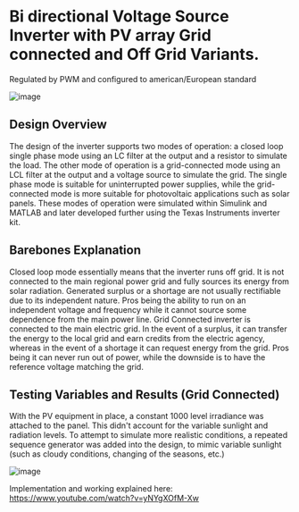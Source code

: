 #  Bi directional Voltage Source Inverter with PV array Grid connected and Off Grid Variants. 

Regulated by PWM and configured to american/European standard

![image](https://user-images.githubusercontent.com/89353805/130367878-7986d78b-58a0-4ed4-b5c3-c91bda2dbea7.png)

## Design Overview
The design of the inverter supports two modes of operation: a closed loop
single phase mode using an LC filter at the output and a resistor to simulate the load. The other mode of
operation is a grid-connected mode using an LCL filter at the output and a voltage source to simulate the
grid. The single phase mode is suitable for uninterrupted power supplies, while the grid-connected mode
is more suitable for photovoltaic applications such as solar panels. These modes of operation were
simulated within Simulink and MATLAB and later developed further using the Texas Instruments
inverter kit.

## Barebones Explanation
Closed loop mode essentially means that the inverter runs off grid. It is not connected to the main
regional power grid and fully sources its energy from solar radiation. Generated surplus or a shortage are
not usually rectifiable due to its independent nature. Pros being the ability to run on an independent
voltage and frequency while it cannot source some dependence from the main power line.
Grid Connected inverter is connected to the main electric grid. In the event of a surplus, it can transfer
the energy to the local grid and earn credits from the electric agency, whereas in the event of a shortage
it can request energy from the grid. Pros being it can never run out of power, while the downside is to
have the reference voltage matching the grid.

## Testing Variables and Results (Grid Connected)

With the PV equipment in place, a constant 1000 level irradiance was attached to the panel. This didn't account for the variable sunlight and
radiation levels. To attempt to simulate more realistic conditions, a repeated sequence generator was
added into the design, to mimic variable sunlight (such as cloudy conditions, changing of the seasons,
etc.)


![image](https://user-images.githubusercontent.com/89353805/130368006-27811ea8-39fb-46d9-b089-9c325dddf979.png)


Implementation and working explained here: https://www.youtube.com/watch?v=yNYgXOfM-Xw

